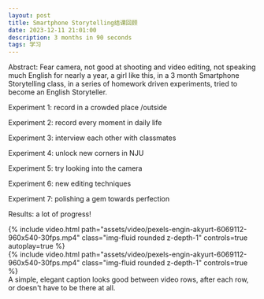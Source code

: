 ```yaml
---
layout: post
title: Smartphone Storytelling结课回顾
date: 2023-12-11 21:01:00
description: 3 months in 90 seconds
tags: 学习
---
```

Abstract: Fear camera, not good at shooting and video editing, not speaking much English for nearly a year, a girl like this, in a 3 month Smartphone Storytelling class, in a series of homework driven experiments, tried to become an English Storyteller.

Experiment 1: record in a crowded place /outside

Experiment 2: record every moment in daily life

Experiment 3: interview each other with classmates

Experiment 4: unlock new corners in NJU

Experiment 5: try looking into the camera

Experiment 6: new editing techniques

Experiment 7: polishing a gem towards perfection

Results: a lot of progress!

<div class="row mt-3">
    <div class="col-sm mt-3 mt-md-0">
        {% include video.html path="assets/video/pexels-engin-akyurt-6069112-960x540-30fps.mp4" class="img-fluid rounded z-depth-1" controls=true autoplay=true %}
    </div>
    <div class="col-sm mt-3 mt-md-0">
        {% include video.html path="assets/video/pexels-engin-akyurt-6069112-960x540-30fps.mp4" class="img-fluid rounded z-depth-1" controls=true %}
    </div>
</div>
<div class="caption">
    A simple, elegant caption looks good between video rows, after each row, or doesn't have to be there at all.
</div>
